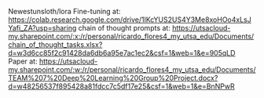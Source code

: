 Newestunsloth/lora  Fine-tuning at: https://colab.research.google.com/drive/1lKcYUS2US4Y3Me8xoHOo4xLsJYafi_ZA?usp=sharing
chain of thought prompts at: https://utsacloud-my.sharepoint.com/:x:/r/personal/ricardo_flores4_my_utsa_edu/Documents/chain_of_thought_tasks.xlsx?d=w3d6cc85f2c91428da6db6a95e7ac1ec2&csf=1&web=1&e=905qLD
Paper at: https://utsacloud-my.sharepoint.com/:w:/r/personal/ricardo_flores4_my_utsa_edu/Documents/TEAM%207%20Deep%20Learning%20Group%20Project.docx?d=w48256537f895428a81fdcc7c5df17e25&csf=1&web=1&e=BnNPwR
